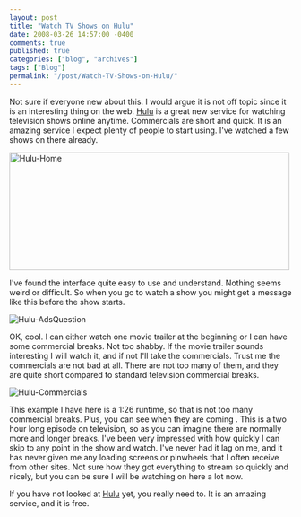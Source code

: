 ```yaml
---
layout: post
title: "Watch TV Shows on Hulu"
date: 2008-03-26 14:57:00 -0400
comments: true
published: true
categories: ["blog", "archives"]
tags: ["Blog"]
permalink: "/post/Watch-TV-Shows-on-Hulu/"
---
```

<!-- more -->



<p>Not sure if everyone new about this. I would argue it is not off topic since it is an interesting thing on the web. <a href="http://www.hulu.com/" target="_blank">Hulu</a> is a great new service for watching television shows online anytime. Commercials are short and quick. It is an amazing service I expect plenty of people to start using. I've watched a few shows on there already.</p>
<p><a href="http://www.hulu.com/" target="_blank"><img src="http://static.flickr.com/3028/2363228235_61f84d79ea.jpg" border="0" alt="Hulu-Home" width="500" height="210" /></a></p>
<p>I've found the interface quite easy to use and understand. Nothing seems weird or difficult. So when you go to watch a show you might get a message like this before the show starts.</p>
<p><img src="http://static.flickr.com/3189/2364059714_f53a8e2fa7.jpg" border="0" alt="Hulu-AdsQuestion" /></p>
<p>OK, cool. I can either watch one movie trailer at the beginning or I can have some commercial breaks. Not too shabby. If the movie trailer sounds interesting I will watch it, and if not I'll take the commercials. Trust me the commercials are not bad at all. There are not too many of them, and they are quite short compared to standard television commercial breaks.</p>
<p><img src="http://static.flickr.com/2392/2363228641_79a2dc3d27.jpg" border="0" alt="Hulu-Commercials" /></p>
<p>This example I have here is a 1:26 runtime, so that is not too many commercial breaks. Plus, you can see when they are coming . This is a two hour long episode on television, so as you can imagine there are normally more and longer breaks. I've been very impressed with how quickly I can skip to any point in the show and watch. I've never had it lag on me, and it has never given me any loading screens or pinwheels that I often receive from other sites. Not sure how they got everything to stream so quickly and nicely, but you can be sure I will be watching on here a lot now.</p>
<p>If you have not looked at <a href="http://www.hulu.com/" target="_blank">Hulu</a> yet, you really need to. It is an amazing service, and it is free.</p>
